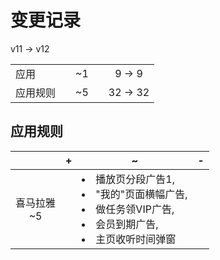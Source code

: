 # 变更记录

v11 -> v12

||||||
|-|:-:|:-:|:-:|:-:|
|应用||~1||9 -> 9|
|应用规则||~5||32 -> 32|

## 应用规则

||+|~|-|
|:-:|-|-|-|
|喜马拉雅<br>~5||<li>播放页分段广告1,<li>"我的"页面横幅广告,<li>做任务领VIP广告,<li>会员到期广告,<li>主页收听时间弹窗||
